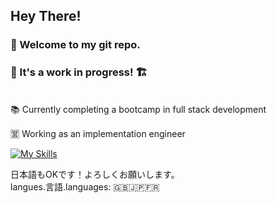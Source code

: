  ## Hey There!
 
 ### 👋 Welcome to my git repo.
 ### 👷 It's a work in progress! 🏗️
<br>
📚 Currently completing a bootcamp in full stack development

🈺 Working as an implementation engineer


[![My Skills](https://skillicons.dev/icons?i=css,firebase,gcp,nodejs,html,eclipse,java,js,jenkins,nodejs,postman,py,raspberrypi,react,regex,ruby,selenium,ts,vim,vscode,vue,&theme=light&perline=7)](https://skillicons.dev)

日本語もOKです！よろしくお願いします。
<br>langues.言語.languages: 🇬🇧🇯🇵🇫🇷
